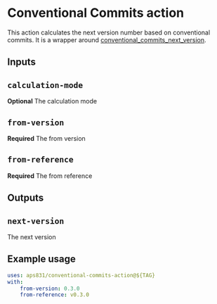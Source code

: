 # Conventional Commits action

This action calculates the next version number based on conventional commits. It is a wrapper around
[conventional_commits_next_version](https://gitlab.com/DeveloperC/conventional_commits_next_version).

## Inputs

## `calculation-mode`

**Optional** The calculation mode

## `from-version`

**Required** The from version

## `from-reference`

**Required** The from reference

## Outputs

## `next-version`

The next version

## Example usage

```yaml
uses: aps831/conventional-commits-action@${TAG}
with:
    from-version: 0.3.0
    from-reference: v0.3.0
```
